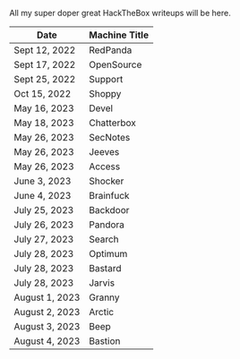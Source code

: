 All my super doper great HackTheBox writeups will be here.

Date	 	 | Machine Title
-------------|------------------------
Sept 12, 2022| RedPanda
Sept 17, 2022| OpenSource
Sept 25, 2022| Support
Oct 15, 2022 | Shoppy
May 16, 2023 | Devel
May 18, 2023 | Chatterbox
May 26, 2023 | SecNotes
May 26, 2023 | Jeeves
May 26, 2023 | Access
June 3, 2023 | Shocker
June 4, 2023 | Brainfuck
July 25, 2023| Backdoor
July 26, 2023| Pandora
July 27, 2023| Search
July 28, 2023| Optimum
July 28, 2023| Bastard
July 28, 2023| Jarvis
August 1, 2023| Granny
August 2, 2023| Arctic
August 3, 2023| Beep
August 4, 2023| Bastion